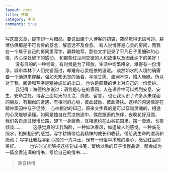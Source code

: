 ```yaml
---
layout: post
title: 开篇
category: 生活
comments: true
---
```


  写这篇文章，提笔却一片黯然。要说出建个人博客的初衷，突然觉得无语可述。耕博仿佛那是不可言传的意念，解意远不及会意。
有人说博客是心灵的房间，而我在一个属于自己的房间里写字，静静地写，那些文字记录了平凡日子里细碎的心情，内心深处留下的感动，
和那些红尘间交错的人和故事以及因此纳下的美好！
　　
  没有目的的一种倾诉，有时候是为了释放。生活中纷繁嘈杂，难得有一份清净，城市森林下人们交错而过，却难有心灵相依的温暖。
淡然如水的人境的确需要一个通道来穿越，强如无知无觉的活着，平淡甘愿、波澜不惊，陷入庸碌。所以对于我，阅读和写字是精神成长的出口，
也许是颠簸的世上对自己的一份爱护。
　　
  我记得：海德格尔说过：语言是存在的家园，人在语言中可以找到安息、安生、安命之处。博客上面每天的关注、浏览、留言，
也让我认识了许多从未谋面的朋友，有相似的遭遇，有相同的心境，彼此鼓励、彼此搀扶。这样的沟通像是在精神家园中与子促膝，
心神相对的知己，原来文字真的是可以穿越灵魂的，相通的心灵能够读懂。如同是独自在荒凉旅途中，偶然邂逅的旅伴，夜晚花好月圆，
我们各自走过慢慢长路，卸下一身疲惫，互相邀约在山谷花园里，摆一壶酒，长夜倾谈……
　　
  这感觉真的让我陶醉，一种如沐春风，如逢故人的感觉。一种临花照水，相知相识的感觉。写字耕博带给我精神的成长和收获，带给我生命的滋润和感动；
写字让我找寻到心灵的一方净土，保有一份俗中求雅的素心，感受红尘的美好。
　　
  也许时光能够把这些刻成书笺，留给以后的日子慢慢品读。那会成为一篇余香沁满的情书，写给自己的情书……

> 源自耕博